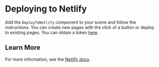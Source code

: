 # Deploying to Netlify

Add the `DeployToNetlify` component to your scene and follow the instructions. You can create new pages with the click of a button or deploy to existing pages. 
You can obtain a token [here](https://app.netlify.com/user/applications#personal-access-tokens).

## Learn More

For more information, see the [Netlify docs](https://docs.netlify.com/).